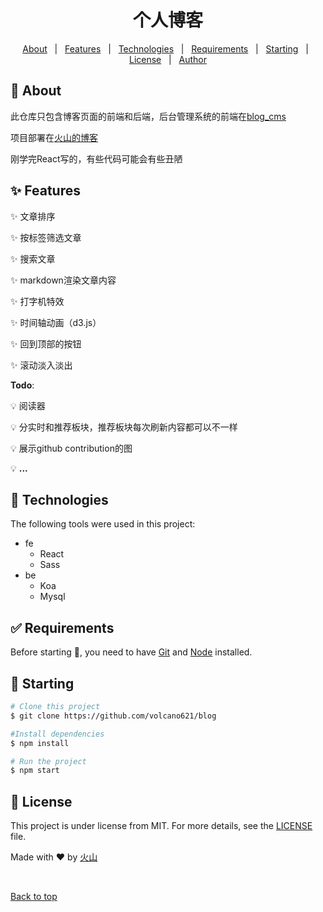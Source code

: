 <div align=center id="top">
  <h1>个人博客</h1>
</div>
<p align="center">
  <a href="#dart-about">About</a> &#xa0; | &#xa0;
  <a href="#sparkles-features">Features</a> &#xa0; | &#xa0;
  <a href="#rocket-technologies">Technologies</a> &#xa0; | &#xa0;
  <a href="#white_check_mark-requirements">Requirements</a> &#xa0; | &#xa0;
  <a href="#checkered_flag-starting">Starting</a> &#xa0; | &#xa0;
  <a href="#memo-license">License</a> &#xa0; | &#xa0;
  <a href="https://github.com/volcano621" target="_blank">Author</a>
</p>


## :dart: About

此仓库只包含博客页面的前端和后端，后台管理系统的前端在<a href="https://github.com/volcano621/blog-cms">blog_cms</a>

项目部署在<a href="https://www.volcano621.fun/">火山的博客</a>

刚学完React写的，有些代码可能会有些丑陋

## :sparkles: Features
:sparkles: 文章排序

:sparkles: 按标签筛选文章

:sparkles: 搜索文章

:sparkles: markdown渲染文章内容

:sparkles: 打字机特效

:sparkles: 时间轴动画（d3.js）

:sparkles: 回到顶部的按钮

:sparkles: 滚动淡入淡出

**Todo**:

:bulb: 阅读器

:bulb: 分实时和推荐板块，推荐板块每次刷新内容都可以不一样

:bulb: 展示github contribution的图

:bulb: **...**


## :rocket: Technologies

The following tools were used in this project:

+ fe
  + React
  + Sass
+ be
  + Koa
  + Mysql

## :white_check_mark: Requirements

Before starting :checkered_flag:, you need to have [Git](https://git-scm.com) and [Node](https://nodejs.org/en/) installed.

## :checkered_flag: Starting

```bash
# Clone this project
$ git clone https://github.com/volcano621/blog

#Install dependencies
$ npm install

# Run the project
$ npm start

```


## :memo: License

This project is under license from MIT. For more details, see the [LICENSE](LICENSE.md) file.

Made with :heart: by [火山](https://github.com/volcano621)


&#xa0;

<a href="#top">Back to top</a>
